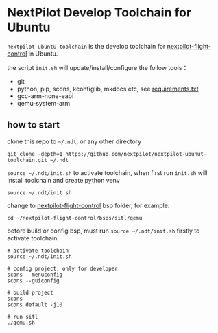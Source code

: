 # NextPilot Develop Toolchain for Ubuntu

`nextpilot-ubuntu-toolchain` is the develop toolchain for [nextpilot-flight-control](https://github.com/nextpilot/nextpilot-flight-control.git) in Ubuntu.

the script `init.sh` will update/install/configure the follow tools：

- git
- python, pip, scons, kconfiglib, mkdocs etc, see [requirements.txt](requirements.txt)
- gcc-arm-none-eabi
- qemu-system-arm

## how to start

clone this repo to `~/.ndt`, or any other directory

```shell
git clone -depth=1 https://github.com/nextpilot/nextpilot-ubunut-toolchain.git ~/.ndt
```

`source ~/.ndt/init.sh` to activate toolchain, when first run `init.sh` will install toolchain and create python venv

```shell
source ~/.ndt/init.sh
```

change to [nextpilot-flight-control](https://github.com/nextpilot/nextpilot-flight-control.git) bsp folder, for example:

```shell
cd ~/nextpilot-flight-control/bsps/sitl/qemu 
```

before build or config bsp, must run `source ~/.ndt/init.sh` firstly to activate toolchain.

```shell
# activate toolchain
source ~/.ndt/init.sh

# config project, only for developer
scons --menuconfig
scons --guiconfig

# build project
scons
scons default -j10

# run sitl
./qemu.sh

```
